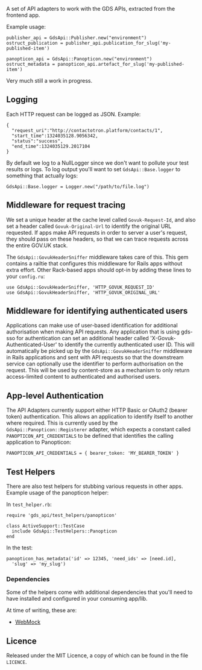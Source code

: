A set of API adapters to work with the GDS APIs, extracted from the frontend
app.

Example usage:

    publisher_api = GdsApi::Publisher.new("environment")
    ostruct_publication = publisher_api.publication_for_slug('my-published-item')

    panopticon_api = GdsApi::Panopticon.new("environment")
    ostruct_metadata = panopticon_api.artefact_for_slug('my-published-item')

Very much still a work in progress.

## Logging

Each HTTP request can be logged as JSON. Example:

    {
      "request_uri":"http://contactotron.platform/contacts/1",
      "start_time":1324035128.9056342,
      "status":"success",
      "end_time":1324035129.2017104
    }


By default we log to a NullLogger since we don't want to pollute your test
results or logs. To log output you'll want to set `GdsApi::Base.logger` to
something that actually logs:

    GdsApi::Base.logger = Logger.new("/path/to/file.log")

## Middleware for request tracing

We set a unique header at the cache level called `Govuk-Request-Id`, and also
set a header called `Govuk-Original-Url` to identify the original URL
requested.  If apps make API requests in order to server a user's request, they
should pass on these headers, so that we can trace requests across the entire
GOV.UK stack.

The `GdsApi::GovukHeaderSniffer` middleware takes care of this. This gem
contains a railtie that configures this middleware for Rails apps without extra
effort.  Other Rack-based apps should opt-in by adding these lines to your
`config.ru`:

    use GdsApi::GovukHeaderSniffer, 'HTTP_GOVUK_REQUEST_ID'
    use GdsApi::GovukHeaderSniffer, 'HTTP_GOVUK_ORIGINAL_URL'

## Middleware for identifying authenticated users

Applications can make use of user-based identification for additional
authorisation when making API requests. Any application that is using gds-sso
for authentication can set an additional header called
'X-Govuk-Authenticated-User' to identify the currently authenticated user ID.
This will automatically be picked up by the `GdsApi::GovukHeaderSniffer`
middleware in Rails applications and sent with API requests so that the
downstream service can optionally use the identifier to perform authorisation
on the request. This will be used by content-store as a mechanism to only
return access-limited content to authenticated and authorised users.

## App-level Authentication

The API Adapters currently support either HTTP Basic or OAuth2 (bearer token)
authentication. This allows an application to identify itself to another where
required. This is currently used by the `GdsApi::Panopticon::Registerer`
adapter, which  expects a constant called `PANOPTICON_API_CREDENTIALS` to be
defined that identifies the calling application to Panopticon:

    PANOPTICON_API_CREDENTIALS = { bearer_token: 'MY_BEARER_TOKEN' }

## Test Helpers

There are also test helpers for stubbing various requests in other apps.
Example usage of the panopticon helper:

In `test_helper.rb`:

    require 'gds_api/test_helpers/panopticon'

    class ActiveSupport::TestCase
      include GdsApi::TestHelpers::Panopticon
    end

In the test:

    panopticon_has_metadata('id' => 12345, 'need_ids' => [need.id],
      'slug' => 'my_slug')

### Dependencies

Some of the helpers come with additional dependencies that you'll need to
have installed and configured in your consuming app/lib.

At time of writing, these are:

* [WebMock](https://github.com/bblimke/webmock)

## Licence

Released under the MIT Licence, a copy of which can be found in the file
`LICENCE`.

